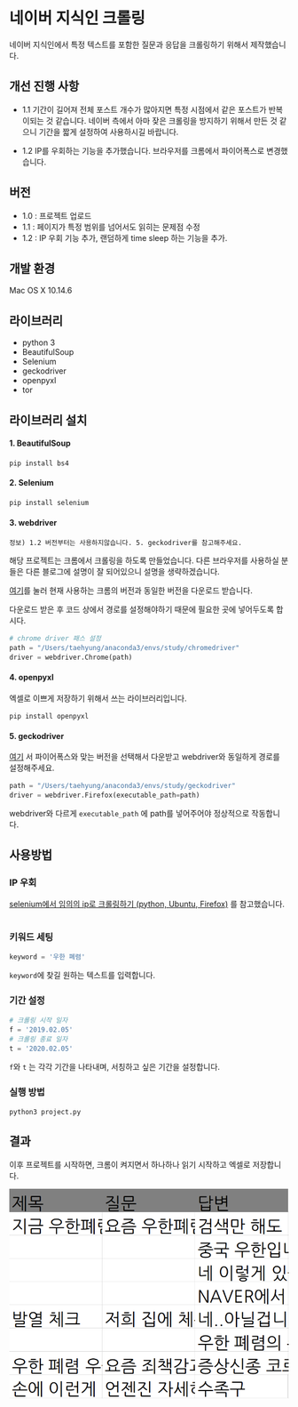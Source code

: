 # 네이버 지식인 크롤링

네이버 지식인에서 특정 텍스트를 포함한 질문과 응답을 크롤링하기 위해서 제작했습니다.

## 개선 진행 사항
- 1.1
기간이 길어져 전체 포스트 개수가 많아지면 특정 시점에서 같은 포스트가 반복이되는 것 같습니다.
네이버 측에서 아마 잦은 크롤링을 방지하기 위해서 만든 것 같으니 기간을 짧게 설정하여 사용하시길 바랍니다.

- 1.2
IP를 우회하는 기능을 추가했습니다.
브라우저를 크롬에서 파이어폭스로 변경했습니다.

## 버전
- 1.0 : 프로젝트 업로드
- 1.1 : 페이지가 특정 범위를 넘어서도 읽히는 문제점 수정
- 1.2 : IP 우회 기능 추가, 랜덤하게 time sleep 하는 기능을 추가.
 
## 개발 환경
Mac OS X 10.14.6

## 라이브러리
- python 3
- BeautifulSoup
- Selenium
- geckodriver
- openpyxl
- tor

## 라이브러리 설치
#### 1. BeautifulSoup

```shell
pip install bs4
```

#### 2. Selenium

```shell
pip install selenium
```

#### 3. webdriver
```
정보) 1.2 버전부터는 사용하지않습니다. 5. geckodriver를 참고해주세요.
```

해당 프로젝트는 크롬에서 크롤링을 하도록 만들었습니다. 다른 브라우저를 사용하실 분들은 다른 블로그에 설명이 잘 되어있으니 설명을 생략하겠습니다.

[여기](https://sites.google.com/a/chromium.org/chromedriver/downloads)를 눌러 현재 사용하는 크롬의 버전과 동일한 버전을 다운로드 받습니다.

다운로드 받은 후 코드 상에서 경로를 설정해야하기 때문에 필요한 곳에 넣어두도록 합시다.
```python
# chrome driver 패스 설정
path = "/Users/taehyung/anaconda3/envs/study/chromedriver"
driver = webdriver.Chrome(path)
```

#### 4. openpyxl
엑셀로 이쁘게 저장하기 위해서 쓰는 라이브러리입니다.
```shell
pip install openpyxl
```

#### 5. geckodriver
[여기](https://github.com/mozilla/geckodriver/releases) 서 파이어폭스와 맞는 버전을 선택해서 다운받고 webdriver와 동일하게 경로를 설정해주세요.

```python
path = "/Users/taehyung/anaconda3/envs/study/geckodriver"
driver = webdriver.Firefox(executable_path=path)
```

webdriver와 다르게 `executable_path` 에 path를 넣어주어야 정상적으로 작동합니다.

## 사용방법 

### IP 우회
[selenium에서 임의의 ip로 크롤링하기 (python, Ubuntu, Firefox)](https://wkdtjsgur100.github.io/selenium-change-ip/) 를 참고했습니다.

```shell

```


### 키워드 세팅
```python
keyword = '우한 폐렴'
```

`keyword`에 찾길 원하는 텍스트를 입력합니다.

### 기간 설정
```python
# 크롤링 시작 일자
f = '2019.02.05'
# 크롤링 종료 일자
t = '2020.02.05'
```

`f`와 `t` 는 각각 기간을 나타내며, 서칭하고 싶은 기간을 설정합니다.

### 실행 방법
```shell
python3 project.py
```

## 결과
이후 프로젝트를 시작하면, 크롬이 켜지면서 하나하나 읽기 시작하고 엑셀로 저장합니다. 

![screenshot](screenshot.png)

